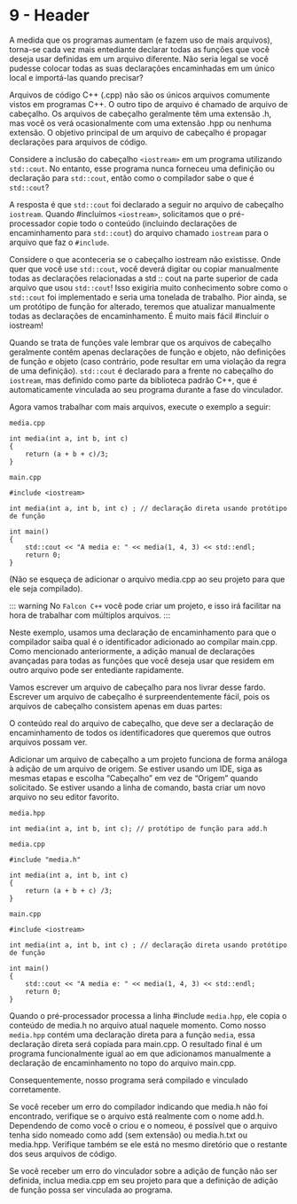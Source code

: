 # 9 - Header

A medida que os programas aumentam (e fazem uso de mais arquivos), torna-se cada vez mais entediante declarar todas as funções que você deseja usar definidas em um arquivo diferente. Não seria legal se você pudesse colocar todas as suas declarações encaminhadas em um único local e importá-las quando precisar?

Arquivos de código C++ (.cpp) não são os únicos arquivos comumente vistos em programas C++. O outro tipo de arquivo é chamado de arquivo de cabeçalho. Os arquivos de cabeçalho geralmente têm uma extensão .h, mas você os verá ocasionalmente com uma extensão .hpp ou nenhuma extensão. O objetivo principal de um arquivo de cabeçalho é propagar declarações para arquivos de código.

Considere a inclusão do cabeçalho `<iostream>` em um programa utilizando `std::cout`. No entanto, esse programa nunca forneceu uma definição ou declaração para `std::cout`, então como o compilador sabe o que é `std::cout`?

A resposta é que `std::cout` foi declarado a seguir no arquivo de cabeçalho `iostream`. Quando #incluímos `<iostream>`, solicitamos que o pré-processador copie todo o conteúdo (incluindo declarações de encaminhamento para `std::cout`) do arquivo chamado `iostream` para o arquivo que faz o `#include`.

Considere o que aconteceria se o cabeçalho iostream não existisse. Onde quer que você use `std::cout`, você deverá digitar ou copiar manualmente todas as declarações relacionadas a std :: cout na parte superior de cada arquivo que usou `std::cout`! Isso exigiria muito conhecimento sobre como o `std::cout` foi implementado e seria uma tonelada de trabalho. Pior ainda, se um protótipo de função for alterado, teremos que atualizar manualmente todas as declarações de encaminhamento. É muito mais fácil #incluir o iostream!

Quando se trata de funções vale lembrar que os arquivos de cabeçalho geralmente contêm apenas declarações de função e objeto, não definições de função e objeto (caso contrário, pode resultar em uma violação da regra de uma definição). `std::cout` é declarado para a frente no cabeçalho do `iostream`, mas definido como parte da biblioteca padrão C++, que é automaticamente vinculada ao seu programa durante a fase do vinculador.

Agora vamos trabalhar com mais arquivos, execute o exemplo a seguir:

`media.cpp`
```cpp{0}
int media(int a, int b, int c) 
{
    return (a + b + c)/3;
}
```

`main.cpp`
```cpp{0}
#include <iostream>
 
int media(int a, int b, int c) ; // declaração direta usando protótipo de função
 
int main()
{
    std::cout << "A media e: " << media(1, 4, 3) << std::endl;
    return 0;
}
```

(Não se esqueça de adicionar o arquivo media.cpp ao seu projeto para que ele seja compilado).

::: warning
No `Falcon C++` você pode criar um projeto, e isso irá facilitar na hora de trabalhar com múltiplos arquivos.
:::

Neste exemplo, usamos uma declaração de encaminhamento para que o compilador saiba qual é o identificador adicionado ao compilar main.cpp. Como mencionado anteriormente, a adição manual de declarações avançadas para todas as funções que você deseja usar que residem em outro arquivo pode ser entediante rapidamente.

Vamos escrever um arquivo de cabeçalho para nos livrar desse fardo. Escrever um arquivo de cabeçalho é surpreendentemente fácil, pois os arquivos de cabeçalho consistem apenas em duas partes:

O conteúdo real do arquivo de cabeçalho, que deve ser a declaração de encaminhamento de todos os identificadores que queremos que outros arquivos possam ver.

Adicionar um arquivo de cabeçalho a um projeto funciona de forma análoga à adição de um arquivo de origem. Se estiver usando um IDE, siga as mesmas etapas e escolha “Cabeçalho” em vez de “Origem” quando solicitado. Se estiver usando a linha de comando, basta criar um novo arquivo no seu editor favorito.

`media.hpp`
```cpp{0}
int media(int a, int b, int c); // protótipo de função para add.h
```

`media.cpp`
```cpp{0}
#include "media.h"

int media(int a, int b, int c) 
{
    return (a + b + c) /3;
}
```

`main.cpp`
```cpp{0}
#include <iostream>
 
int media(int a, int b, int c) ; // declaração direta usando protótipo de função
 
int main()
{
    std::cout << "A media e: " << media(1, 4, 3) << std::endl;
    return 0;
}
```

Quando o pré-processador processa a linha #include `media.hpp`, ele copia o conteúdo de media.h no arquivo atual naquele momento. Como nosso `media.hpp` contém uma declaração direta para a função `media`, essa declaração direta será copiada para main.cpp. O resultado final é um programa funcionalmente igual ao em que adicionamos manualmente a declaração de encaminhamento no topo do arquivo main.cpp.

Consequentemente, nosso programa será compilado e vinculado corretamente.

Se você receber um erro do compilador indicando que media.h não foi encontrado, verifique se o arquivo está realmente com o nome add.h. Dependendo de como você o criou e o nomeou, é possível que o arquivo tenha sido nomeado como add (sem extensão) ou media.h.txt ou media.hpp. Verifique também se ele está no mesmo diretório que o restante dos seus arquivos de código.

Se você receber um erro do vinculador sobre a adição de função não ser definida, inclua media.cpp em seu projeto para que a definição de adição de função possa ser vinculada ao programa.
